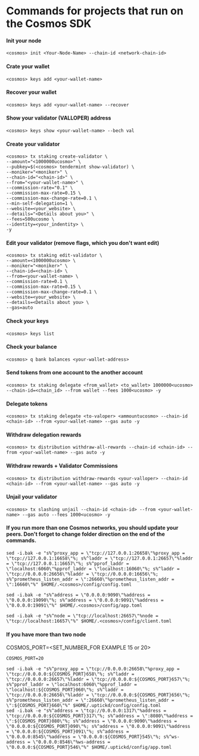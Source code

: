 # Commands for projects that run on the Cosmos SDK

#### Init your node
```
<cosmos> init <Your-Node-Name> --chain-id <network-chain-id>
```
#### Crate your wallet
```
<cosmos> keys add <your-wallet-name>
```
#### Recover your wallet
```
<cosmos> keys add <your-wallet-name> --recover
```
#### Show your validator (VALLOPER) address
```
<cosmos> keys show <your-wallet-name> --bech val
```
#### Create your validator
```
<cosmos> tx staking create-validator \
--amount="<1000000ucosmo>" \
--pubkey=$(<cosmos> tendermint show-validator) \
--moniker="<moniker>" \
--chain-id="<chain-id>" \
--from="<your-wallet-name>" \
--commission-rate="0.1" \
--commission-max-rate=0.15 \
--commission-max-change-rate=0.1 \
--min-self-delegation=1 \
--website=<your_website> \
--details="<Details about you>" \
--fees=500ucosmo \
--identity=<your_indentity> \
-y
 ```
 #### Edit your validator (remove flags, which you don't want edit)
 ```
<cosmos> tx staking edit-validator \
--amount=<1000000ucosmo> \
--moniker="<moniker>" \
--chain-id=<chain-id> \
--from=<your-wallet-name> \
--commission-rate=0.1 \
--commission-max-rate=0.15 \
--commission-max-change-rate=0.1 \
--website=<your_website> \
--details=<Details about you> \
--gas=auto
 ```
#### Check your keys
```
<cosmos> keys list
```
#### Check your balance 
```
<cosmos> q bank balances <your-wallet-address>
```
#### Send tokens from one account to the another account
```
<cosmos> tx staking delegate <from_wallet> <to_wallet> 1000000<ucosmo> --chain-id=<chain_id> --from wallet --fees 1000<ucosmo> -y
```
#### Delegate tokens
```
<cosmos> tx staking delegate <to-valoper> <ammountucosmo> --chain-id <chain-id> --from <your-wallet-name> --gas auto -y
```
#### Withdraw delegation rewards
```
<cosmos> tx distribution withdraw-all-rewards --chain-id <chain-id> --from <your-wallet-name> --gas auto -y
```
#### Withdraw rewards + Validator Commissions
```
<cosmos> tx distribution withdraw-rewards <your-valloper> --chain-id <chain-id> --from <your-wallet-name> --gas auto -y
```
#### Unjail your validator
```
<cosmos> tx slashing unjail --chain-id <chain-id> --from <your-wallet-name> --gas auto --fees 1000<ucosmo> -y
```
#### If you run more than one Cosmos networks, you should update your peers. Don't forget to change folder direction on the end of the commands.
```
sed -i.bak -e "s%^proxy_app = \"tcp://127.0.0.1:26658\"%proxy_app = \"tcp://127.0.0.1:16658\"%; s%^laddr = \"tcp://127.0.0.1:26657\"%laddr = \"tcp://127.0.0.1:16657\"%; s%^pprof_laddr = \"localhost:6060\"%pprof_laddr = \"localhost:16060\"%; s%^laddr = \"tcp://0.0.0.0:26656\"%laddr = \"tcp://0.0.0.0:16656\"%; s%^prometheus_listen_addr = \":26660\"%prometheus_listen_addr = \":16660\"%" $HOME/.<cosmos>/config/config.toml
```
```
sed -i.bak -e "s%^address = \"0.0.0.0:9090\"%address = \"0.0.0.0:19090\"%; s%^address = \"0.0.0.0:9091\"%address = \"0.0.0.0:19091\"%" $HOME/.<cosmos>/config/app.toml
```
```
sed -i.bak -e "s%^node = \"tcp://localhost:26657\"%node = \"tcp://localhost:16657\"%" $HOME/.<cosmos>/config/client.toml
```
#### If you have more than two node

COSMOS_PORT=<SET_NUMBER_FOR EXAMPLE 15 or 20>
```
COSMOS_PORT=20
```
```
sed -i.bak -e "s%^proxy_app = \"tcp://0.0.0.0:26658\"%proxy_app = \"tcp://0.0.0.0:${COSMOS_PORT}658\"%; s%^laddr = \"tcp://0.0.0.0:26657\"%laddr = \"tcp://0.0.0.0:${COSMOS_PORT}657\"%; s%^pprof_laddr = \"localhost:6060\"%pprof_laddr = \"localhost:${COSMOS_PORT}060\"%; s%^laddr = \"tcp://0.0.0.0:26656\"%laddr = \"tcp://0.0.0.0:${COSMOS_PORT}656\"%; s%^prometheus_listen_addr = \":26660\"%prometheus_listen_addr = \":${COSMOS_PORT}660\"%" $HOME/.uptickd/config/config.toml
sed -i.bak -e "s%^address = \"tcp://0.0.0.0:1317\"%address = \"tcp://0.0.0.0:${COSMOS_PORT}317\"%; s%^address = \":8080\"%address = \":${COSMOS_PORT}080\"%; s%^address = \"0.0.0.0:9090\"%address = \"0.0.0.0:${COSMOS_PORT}090\"%; s%^address = \"0.0.0.0:9091\"%address = \"0.0.0.0:${COSMOS_PORT}091\"%; s%^address = \"0.0.0.0:8545\"%address = \"0.0.0.0:${COSMOS_PORT}545\"%; s%^ws-address = \"0.0.0.0:8546\"%ws-address = \"0.0.0.0:${COSMOS_PORT}546\"%" $HOME/.uptickd/config/app.toml
